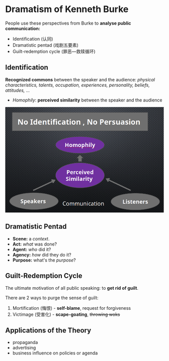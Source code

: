# Dramatism of Kenneth Burke

People use these perspectives from Burke to **analyse public communication:**

- Identification (认同)
- Dramatistic pentad (戏剧五要素)
- Guilt-redemption cycle (罪恶—救赎循环)

## Identification

**Recognized commons** between the speaker and the audience: _physical characteristics, talents, occupation, experiences, personality, beliefs, attitudes, ..._

- _Homophily_: **perceived similarity** between the speaker and the audience

![Homophily](./img/homo.png)

## Dramatistic Pentad

- **Scene:** a _context_.
- **Act:** _what_ was done?
- **Agent:** _who_ did it?
- **Agency:** _how_ did they do it?
- **Purpose:** what's the _purpose_?

## Guilt-Redemption Cycle

The ultimate motivation of all public speaking: to **get rid of guilt**.

There are 2 ways to purge the sense of guilt:

1. Mortification (悔恨) - **self-blame**, request for forgiveness
2. Victimage (受害化) - **scape-goating**, ~~throwing woks~~

## Applications of the Theory

- propaganda
- advertising
- business influence on policies or agenda
